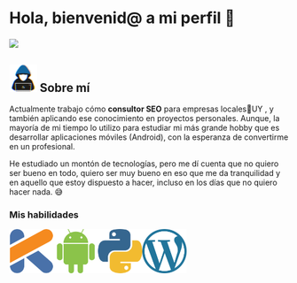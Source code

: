 # Hola, bienvenid@ a mi perfil 👋

<img align="center" height="350" src="/assets/seerlight_s_city_rain_by_lookafar_dcy79k6.gif" />

## <picture><img src = "https://github.com/0xAbdulKhalid/0xAbdulKhalid/raw/main/assets/mdImages/about_me.gif" width = 50px></picture> **Sobre mí**
Actualmente trabajo cómo **consultor SEO** para empresas locales📍UY , y también aplicando ese conocimiento en proyectos personales. Aunque, la mayoría de mi tiempo lo utilizo para estudiar mi más grande hobby que es desarrollar aplicaciones móviles (Android), con la esperanza de convertirme en un profesional.

He estudiado un montón de tecnologías, pero me dí cuenta que no quiero ser bueno en todo, quiero ser muy bueno en eso que me da tranquilidad y en aquello que estoy dispuesto a hacer, incluso en los días que no quiero hacer nada. 😅

### Mis habilidades
<img align="left" height="80px" src="/assets/Logo_kotlin.png">
<img align="left" height="80px" src="/assets/Logo_android.png">
<img align="left" height="80px" src="/assets/Logo_python.png">
<img align="left" height="80px" src="/assets/logo_wordpress.png">


